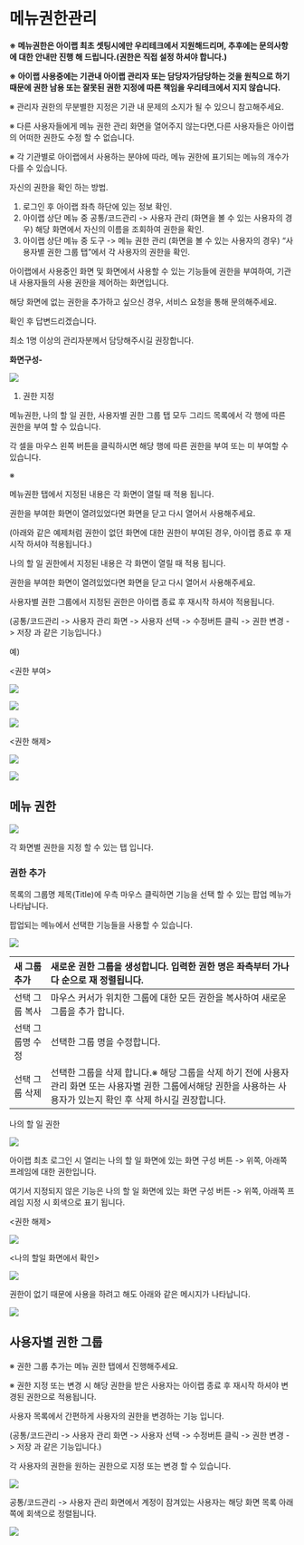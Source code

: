 # 메뉴권한관리

**※ 메뉴권한은 아이랩 최초 셋팅시에만 우리테크에서 지원해드리며, 추후에는 문의사항에 대한 안내만 진행 해 드립니다.\(권한은 직접 설정 하셔야 합니다.\)**

**※ 아이랩 사용중에는 기관내 아이랩 관리자 또는 담당자가담당하는 것을 원칙으로 하기 때문에 권한 남용 또는 잘못된 권한 지정에 따른 책임을 우리테크에서 지지 않습니다.**

※ 관리자 권한의 무분별한 지정은 기관 내 문제의 소지가 될 수 있으니 참고해주세요.

※ 다른 사용자들에게 메뉴 권한 관리 화면을 열어주지 않는다면,다른 사용자들은 아이랩의 어떠한 권한도 수정 할 수 없습니다.

※ 각 기관별로 아이랩에서 사용하는 분야에 따라, 메뉴 권한에 표기되는 메뉴의 개수가 다를 수 있습니다.

자신의 권한을 확인 하는 방법.

1. 로그인 후 아이랩 좌측 하단에 있는 정보 확인.
2. 아이랩 상단 메뉴 중 공통/코드관리 -&gt; 사용자 관리 \(화면을 볼 수 있는 사용자의 경우\) 해당 화면에서 자신의 이름을 조회하여 권한을 확인.
3. 아이랩 상단 메뉴 중 도구 -&gt; 메뉴 권한 관리 \(화면을 볼 수 있는 사용자의 경우\) “사용자별 권한 그룹 탭”에서 각 사용자의 권한을 확인.

아이랩에서 사용중인 화면 및 화면에서 사용할 수 있는 기능들에 권한을 부여하여, 기관 내 사용자들의 사용 권한을 제어하는 화면입니다.

해당 화면에 없는 권한을 추가하고 싶으신 경우, 서비스 요청을 통해 문의해주세요.

확인 후 답변드리겠습니다.

최소 1명 이상의 관리자분께서 담당해주시길 권장합니다.

**화면구성-**

![](../.gitbook/assets/003%20%287%29.png)

1. 권한 지정

메뉴권한, 나의 할 일 권한, 사용자별 권한 그룹 탭 모두 그리드 목록에서 각 행에 따른 권한을 부여 할 수 있습니다.

각 셀을 마우스 왼쪽 버튼을 클릭하시면 해당 행에 따른 권한을 부여 또는 미 부여할 수 있습니다.

※

메뉴권한 탭에서 지정된 내용은 각 화면이 열릴 때 적용 됩니다.

권한을 부여한 화면이 열려있었다면 화면을 닫고 다시 열어서 사용해주세요.

\(아래와 같은 예제처럼 권한이 없던 화면에 대한 권한이 부여된 경우, 아이랩 종료 후 재시작 하셔야 적용됩니다.\)

나의 할 일 권한에서 지정된 내용은 각 화면이 열릴 때 적용 됩니다.

권한을 부여한 화면이 열려있었다면 화면을 닫고 다시 열어서 사용해주세요.

사용자별 권한 그룹에서 지정된 권한은 아이랩 종료 후 재시작 하셔야 적용됩니다.

\(공통/코드관리 -&gt; 사용자 관리 화면 -&gt; 사용자 선택 -&gt; 수정버튼 클릭 -&gt; 권한 변경 -&gt; 저장 과 같은 기능입니다.\)

예\)

&lt;권한 부여&gt;

![](../.gitbook/assets/004-1%20%281%29.jpg)

![](../.gitbook/assets/005-2%20%282%29.jpg)

![](../.gitbook/assets/006-3%20%281%29.jpg)

&lt;권한 해제&gt;

![](../.gitbook/assets/007-1%20%282%29.jpg)

![](../.gitbook/assets/008-2%20%282%29.jpg)

## 메뉴 권한

![](../.gitbook/assets/009%20%284%29.png)

각 화면별 권한을 지정 할 수 있는 탭 입니다.

### 권한 추가

목록의 그룹명 제목\(Title\)에 우측 마우스 클릭하면 기능을 선택 할 수 있는 팝업 메뉴가 나타납니다.

팝업되는 메뉴에서 선택한 기능들을 사용할 수 있습니다.

![](../.gitbook/assets/010-_-_-_%20%282%29.png)

| 새 그룹 추가 | 새로운 권한 그룹을 생성합니다. 입력한 권한 명은 좌측부터 가나다 순으로 재 정렬됩니다. |
| :--- | :--- |
| 선택 그룹 복사 | 마우스 커서가 위치한 그룹에 대한 모든 권한을 복사하여 새로운 그룹을 추가 합니다. |
| 선택 그룹명 수정 | 선택한 그룹 명을 수정합니다. |
| 선택 그룹 삭제 | 선택한 그룹을 삭제 합니다.※ 해당 그룹을 삭제 하기 전에 사용자 관리 화면 또는 사용자별 권한 그룹에서해당 권한을 사용하는 사용자가 있는지 확인 후 삭제 하시길 권장합니다. |

나의 할 일 권한

![](../.gitbook/assets/012-_-_-_%20%281%29.png)

아이랩 최초 로그인 시 열리는 나의 할 일 화면에 있는 화면 구성 버튼 -&gt; 위쪽, 아래쪽 프레임에 대한 권한입니다.

여기서 지정되지 않은 기능은 나의 할 일 화면에 있는 화면 구성 버튼 -&gt; 위쪽, 아래쪽 프레임 지정 시 회색으로 표기 됩니다.

&lt;권한 해제&gt;

![](../.gitbook/assets/013-_-_-_-1%20%283%29.png)

&lt;나의 할일 화면에서 확인&gt;

![](../.gitbook/assets/014-_-_-_-2%20%281%29.png)

권한이 없기 때문에 사용을 하려고 해도 아래와 같은 메시지가 나타납니다.

![](../.gitbook/assets/015-_-_-_-3-2.png)

## 사용자별 권한 그룹

※ 권한 그룹 추가는 메뉴 권한 탭에서 진행해주세요.

※ 권한 지정 또는 변경 시 해당 권한을 받은 사용자는 아이랩 종료 후 재시작 하셔야 변경된 권한으로 적용됩니다.

사용자 목록에서 간편하게 사용자의 권한을 변경하는 기능 입니다.

\(공통/코드관리 -&gt; 사용자 관리 화면 -&gt; 사용자 선택 -&gt; 수정버튼 클릭 -&gt; 권한 변경 -&gt; 저장 과 같은 기능입니다.\)

각 사용자의 권한을 원하는 권한으로 지정 또는 변경 할 수 있습니다.

![](../.gitbook/assets/016-_-_-1%20%282%29.png)

공통/코드관리 -&gt; 사용자 관리 화면에서 계정이 잠겨있는 사용자는 해당 화면 목록 아래쪽에 회색으로 정렬됩니다.

![](../.gitbook/assets/017-_-_-2-1.png)

